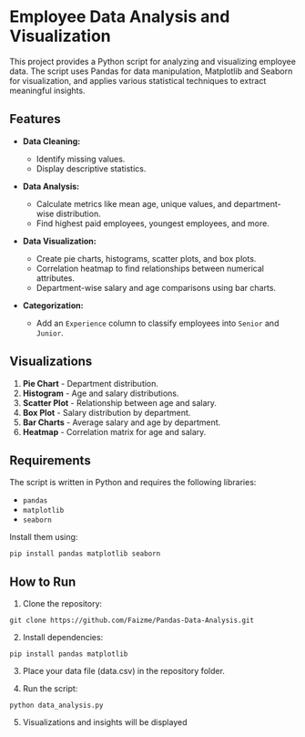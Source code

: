 # Employee Data Analysis and Visualization

This project provides a Python script for analyzing and visualizing employee data. The script uses Pandas for data manipulation, Matplotlib and Seaborn for visualization, and applies various statistical techniques to extract meaningful insights.

## Features

- **Data Cleaning:**
  - Identify missing values.
  - Display descriptive statistics.
  
- **Data Analysis:**
  - Calculate metrics like mean age, unique values, and department-wise distribution.
  - Find highest paid employees, youngest employees, and more.

- **Data Visualization:**
  - Create pie charts, histograms, scatter plots, and box plots.
  - Correlation heatmap to find relationships between numerical attributes.
  - Department-wise salary and age comparisons using bar charts.

- **Categorization:**
  - Add an `Experience` column to classify employees into `Senior` and `Junior`.

## Visualizations

1. **Pie Chart** - Department distribution.
2. **Histogram** - Age and salary distributions.
3. **Scatter Plot** - Relationship between age and salary.
4. **Box Plot** - Salary distribution by department.
5. **Bar Charts** - Average salary and age by department.
6. **Heatmap** - Correlation matrix for age and salary.

## Requirements

The script is written in Python and requires the following libraries:

- `pandas`
- `matplotlib`
- `seaborn`

Install them using:

```
pip install pandas matplotlib seaborn
```
## How to Run
1. Clone the repository:
```
git clone https://github.com/Faizme/Pandas-Data-Analysis.git
```
2. Install dependencies:
```
pip install pandas matplotlib
```
3. Place your data file (data.csv) in the repository folder.

4. Run the script:
```
python data_analysis.py
```
5. Visualizations and insights will be displayed
